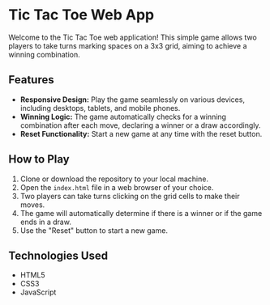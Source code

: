 # Tic Tac Toe Web App

Welcome to the Tic Tac Toe web application! This simple game allows two players to take turns marking spaces on a 3x3 grid, aiming to achieve a winning combination.

## Features
- **Responsive Design:** Play the game seamlessly on various devices, including desktops, tablets, and mobile phones.
- **Winning Logic:** The game automatically checks for a winning combination after each move, declaring a winner or a draw accordingly.
- **Reset Functionality:** Start a new game at any time with the reset button.

## How to Play
1. Clone or download the repository to your local machine.
2. Open the `index.html` file in a web browser of your choice.
3. Two players can take turns clicking on the grid cells to make their moves.
4. The game will automatically determine if there is a winner or if the game ends in a draw.
5. Use the "Reset" button to start a new game.

## Technologies Used
- HTML5
- CSS3
- JavaScript
